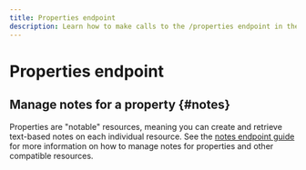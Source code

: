 ```yaml
---
title: Properties endpoint
description: Learn how to make calls to the /properties endpoint in the Reactor API.
---
```

# Properties endpoint

## Manage notes for a property {#notes}

Properties are "notable" resources, meaning you can create and retrieve text-based notes on each individual resource. See the [notes endpoint guide](./notes.md) for more information on how to manage notes for properties and other compatible resources.